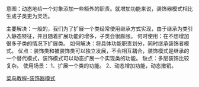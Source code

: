 意图：动态地给一个对象添加一些额外的职责。就增加功能来说，装饰器模式相比生成子类更为灵活。

主要解决：一般的，我们为了扩展一个类经常使用继承方式实现，由于继承为类引入静态特征，并且随着扩展功能的增多，子类会很膨胀。
何时使用：在不想增加很多子类的情况下扩展类。
如何解决：将具体功能职责划分，同时继承装饰者模式。
优点：装饰类和被装饰类可以独立发展，不会相互耦合，装饰模式是继承的一个替代模式，装饰模式可以动态扩展一个实现类的功能。
缺点：多层装饰比较复杂。
使用场景： 1、扩展一个类的功能。 2、动态增加功能，动态撤销。

[菜鸟教程-装饰器模式](http://www.runoob.com/design-pattern/decorator-pattern.html)